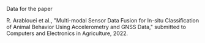 Data for the paper

R. Arablouei et al., "Multi-modal Sensor Data Fusion for In-situ Classification of Animal Behavior Using Accelerometry and GNSS Data," submitted to Computers and Electronics in Agriculture, 2022.

